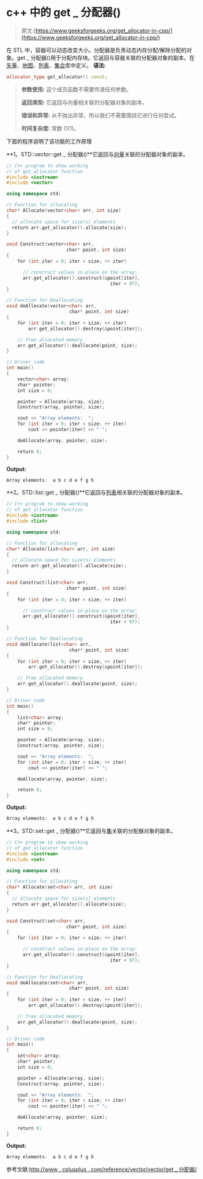 # c++ 中的 get _ 分配器()

> 原文:[https://www.geeksforgeeks.org/get_allocator-in-cpp/](https://www.geeksforgeeks.org/get_allocator-in-cpp/)

在 STL 中，容器可以动态改变大小。分配器是负责动态内存分配/解除分配的对象。get _ 分配器()用于分配内存块。它返回与容器关联的分配器对象的副本。在[矢量](https://www.geeksforgeeks.org/vector-in-cpp-stl/)、[地图](https://www.geeksforgeeks.org/map-associative-containers-the-c-standard-template-library-stl/)、[列表](https://www.geeksforgeeks.org/list-cpp-stl/)、[集合](https://www.geeksforgeeks.org/set-in-cpp-stl/)库中定义。
**语法:**

```cpp
allocator_type get_allocator() const;
```

> **参数使用:**
> 这个成员函数不需要传递任何参数。
> 
> **返回类型:**
> 它返回与向量相关联的分配器对象的副本。
> 
> **错误和异常:**
> 从不抛出异常，所以我们不需要围绕它进行任何尝试。
> 
> **时间复杂度:**
> 常数 O(1)。

下面的程序说明了该功能的工作原理

**1。STD::vector::get _ 分配器()**它返回与[向量](https://www.geeksforgeeks.org/vector-in-cpp-stl/)关联的分配器对象的副本。

```cpp
// C++ program to show working 
// of get_allocator function
#include <iostream>
#include <vector>

using namespace std;

// Function for allocating
char* Allocate(vector<char> arr, int size)
{
  // allocate space for size(s) elements
  return arr.get_allocator().allocate(size); 
}

void Construct(vector<char> arr,
                      char* point, int size)
{
    for (int iter = 0; iter < size; ++ iter)

      // construct values in-place on the array:
      arr.get_allocator().construct(&point[iter],
                                      iter + 97); 
}

// Function for Deallocating
void deAllocate(vector<char> arr,
                       char* point, int size)
{
    for (int iter = 0; iter < size; ++ iter)
        arr.get_allocator().destroy(&point[iter]);

    // free allocated memory    
    arr.get_allocator().deallocate(point, size); 
}

// Driver code
int main()
{
    vector<char> array;
    char* pointer;
    int size = 8;

    pointer = Allocate(array, size);
    Construct(array, pointer, size);

    cout << "Array elements:  ";
    for (int iter = 0; iter < size; ++ iter)
        cout << pointer[iter] << " ";

    deAllocate(array, pointer, size);

    return 0;
}
```

**Output:**

```cpp
Array elements:  a b c d e f g h

```

**2。STD::list::get _ 分配器()**它返回与[列表](https://www.geeksforgeeks.org/list-cpp-stl/)相关联的分配器对象的副本。

```cpp
// C++ program to show working 
// of get_allocator function
#include <iostream>
#include <list>

using namespace std;

// Function for allocating
char* Allocate(list<char> arr, int size)
{
  // allocate space for size(s) elements
  return arr.get_allocator().allocate(size); 
}

void Construct(list<char> arr,
                      char* point, int size)
{
    for (int iter = 0; iter < size; ++ iter)

      // construct values in-place on the array:
      arr.get_allocator().construct(&point[iter],
                                      iter + 97); 
}

// Function for Deallocating
void deAllocate(list<char> arr,
                       char* point, int size)
{
    for (int iter = 0; iter < size; ++ iter)
        arr.get_allocator().destroy(&point[iter]);

    // free allocated memory    
    arr.get_allocator().deallocate(point, size); 
}

// Driver code
int main()
{
    list<char> array;
    char* pointer;
    int size = 8;

    pointer = Allocate(array, size);
    Construct(array, pointer, size);

    cout << "Array elements:  ";
    for (int iter = 0; iter < size; ++ iter)
        cout << pointer[iter] << " ";

    deAllocate(array, pointer, size);

    return 0;
}
```

**Output:**

```cpp
Array elements:  a b c d e f g h

```

**3。STD::set::get _ 分配器()**它返回与[集](https://www.geeksforgeeks.org/set-in-cpp-stl/)关联的分配器对象的副本。

```cpp
// C++ program to show working 
// of get_allocator function
#include <iostream>
#include <set>

using namespace std;

// Function for allocating
char* Allocate(set<char> arr, int size)
{
  // allocate space for size(s) elements
  return arr.get_allocator().allocate(size); 
}

void Construct(set<char> arr,
                      char* point, int size)
{
    for (int iter = 0; iter < size; ++ iter)

      // construct values in-place on the array:
      arr.get_allocator().construct(&point[iter],
                                      iter + 97); 
}

// Function for Deallocating
void deAllocate(set<char> arr,
                       char* point, int size)
{
    for (int iter = 0; iter < size; ++ iter)
        arr.get_allocator().destroy(&point[iter]);

    // free allocated memory    
    arr.get_allocator().deallocate(point, size); 
}

// Driver code
int main()
{
    set<char> array;
    char* pointer;
    int size = 8;

    pointer = Allocate(array, size);
    Construct(array, pointer, size);

    cout << "Array elements:  ";
    for (int iter = 0; iter < size; ++ iter)
        cout << pointer[iter] << " ";

    deAllocate(array, pointer, size);

    return 0;
}
```

**Output:**

```cpp
Array elements:  a b c d e f g h

```

参考文献:[http://www . cplusplus . com/reference/vector/vector/get _ 分配器/](http://www.cplusplus.com/reference/vector/vector/get_allocator/)